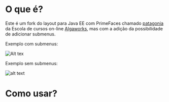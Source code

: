# O que é?

Este é um fork do layout para Java EE com PrimeFaces chamado <a href="https://github.com/algaworks/layout-primefaces-patagonia"> patagonia</a> da Escola de cursos on-line <a href="http://www.algaworks.com">Algaworks</a>, mas com a adição da possibilidade de adicionar submenus.

Exemplo com submenus:   

![Alt tex](https://github.com/rmnresende/layout-primefaces-patagonia/blob/master/src/main/webapp/resources/algaworks/images/exemplo-com-submenus.png)  

Exemplo sem submenus:  

![alt text](https://github.com/rmnresende/layout-primefaces-patagonia/blob/master/src/main/webapp/resources/algaworks/images/exemplo-sem-submenus.png)

# Como usar?







